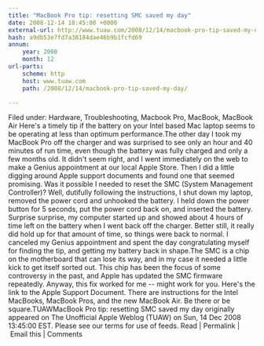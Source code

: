```yaml
---
title: "MacBook Pro tip: resetting SMC saved my day"
date: 2008-12-14 18:45:00 +0000
external-url: http://www.tuaw.com/2008/12/14/macbook-pro-tip-saved-my-day/
hash: a9db53e7fd7a38184dae46b9b1fcfd69
annum:
    year: 2008
    month: 12
url-parts:
    scheme: http
    host: www.tuaw.com
    path: /2008/12/14/macbook-pro-tip-saved-my-day/

---
```


Filed under: Hardware, Troubleshooting, Macbook Pro, MacBook, MacBook Air
Here's a timely tip if the battery on your Intel based Mac laptop seems to be operating at less than optimum performance.The other day I took my MacBook Pro off the charger and was surprised to see only an hour and 40 minutes of run time, even though the battery was fully charged and only a few months old. It didn't seem right, and I went immediately on the web to make a Genius appointment at our local Apple Store. Then I did a little digging around Apple support documents and found one that seemed promising. Was it possible I needed to reset the SMC (System Management Controller)? Well, dutifully following the instructions, I shut down my laptop, removed the power cord and unhooked the battery. I held down the power button for 5 seconds, put the power cord back on, and inserted the battery. Surprise surprise, my computer started up and showed about 4 hours of time left on the battery when I went back off the charger. Better still, it really did hold up for that amount of time, so things were back to normal. I canceled my Genius appointment and spent the day congratulating myself for finding the tip, and getting my battery back in shape.The SMC is a chip on the motherboard that can lose its way, and in my case it needed a little kick to get itself sorted out. This chip has been the focus of some controversy in the past, and Apple has updated the SMC firmware repeatedly. Anyway, this fix worked for me -- might work for you. Here's the link to the Apple Support Document. There are instructions for the Intel MacBooks, MacBook Pros, and the new MacBook Air. Be there or be square.TUAWMacBook Pro tip: resetting SMC saved my day originally appeared on The Unofficial Apple Weblog (TUAW) on Sun, 14 Dec 2008 13:45:00 EST.  Please see our terms for use of feeds.
Read | Permalink | Email this | Comments


 

